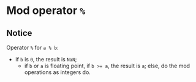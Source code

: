 # Mod operator `%`


## Notice

Operator `%` for `a % b`:

  - if `b` is `0`, the result is `NaN`;
	- if `b` or `a` is floating point,
	  if `b >= a`, the result is `a`;
		else, do the mod operations as integers do.
	